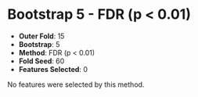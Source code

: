 # Bootstrap 5 - FDR (p < 0.01)

- **Outer Fold**: 15
- **Bootstrap**: 5
- **Method**: FDR (p < 0.01)
- **Fold Seed**: 60
- **Features Selected**: 0

No features were selected by this method.
